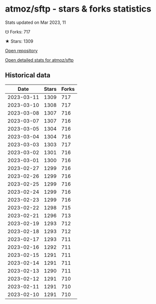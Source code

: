 # atmoz/sftp - stars & forks statistics

Stats updated on Mar 2023, 11

☋ Forks: 717

★ Stars: 1309

[Open repository](https://github.com/atmoz/sftp)

[Open detailed stats for atmoz/sftp](https://reviewgithub.com/rep/atmoz/sftp)

## Historical data
| Date | Stars | Forks |
|------|-------|-------|
| 2023-03-11 | 1309 | 717 | 
| 2023-03-10 | 1308 | 717 | 
| 2023-03-08 | 1307 | 716 | 
| 2023-03-07 | 1307 | 716 | 
| 2023-03-05 | 1304 | 716 | 
| 2023-03-04 | 1304 | 716 | 
| 2023-03-03 | 1303 | 717 | 
| 2023-03-02 | 1301 | 716 | 
| 2023-03-01 | 1300 | 716 | 
| 2023-02-27 | 1299 | 716 | 
| 2023-02-26 | 1299 | 716 | 
| 2023-02-25 | 1299 | 716 | 
| 2023-02-24 | 1299 | 716 | 
| 2023-02-23 | 1299 | 716 | 
| 2023-02-22 | 1298 | 715 | 
| 2023-02-21 | 1296 | 713 | 
| 2023-02-19 | 1293 | 712 | 
| 2023-02-18 | 1293 | 712 | 
| 2023-02-17 | 1293 | 711 | 
| 2023-02-16 | 1292 | 711 | 
| 2023-02-15 | 1291 | 711 | 
| 2023-02-14 | 1291 | 711 | 
| 2023-02-13 | 1290 | 711 | 
| 2023-02-12 | 1291 | 710 | 
| 2023-02-11 | 1291 | 710 | 
| 2023-02-10 | 1291 | 710 | 

